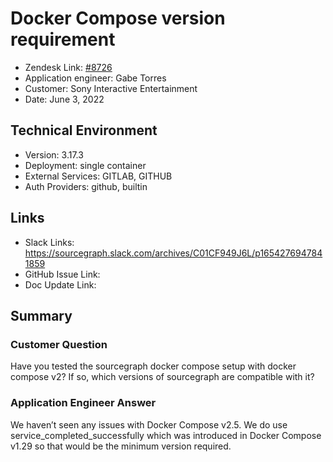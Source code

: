 
# Docker Compose version requirement <!-- Ticket Title  Hint: include keywords to make it searchable -->

- Zendesk Link: [#8726](https://sourcegraph.zendesk.com/agent/tickets/8726)
- Application engineer: Gabe Torres
- Customer: Sony Interactive Entertainment <!-- Redact if this contains personally identifying information -->
- Date: June 3, 2022

<!-- Data populated from integration, speak to Ben Gordon or Michael Bali if not working -->
<!-- During Internal team trial, fill missing data manually (we are waiting for all data to sync) -->

## Technical Environment
- Version: ​3.17.3
- Deployment: single container
- External Services: GITLAB, GITHUB
- Auth Providers: github, builtin

## Links
<!-- Data for application engineer manual entry -->
- Slack Links: https://sourcegraph.slack.com/archives/C01CF949J6L/p1654276947841859 
- GitHub Issue Link:
- Doc Update Link:

## Summary
### Customer Question
Have you tested the sourcegraph docker compose setup with docker compose v2? If so, which versions of sourcegraph are compatible with it?

### Application Engineer Answer
We haven’t seen any issues with Docker Compose v2.5. We do use  service_completed_successfully which was introduced in Docker Compose v1.29 so that would be the minimum version required.

<!-- Once complete, upload a copy to https://github.com/sourcegraph/support-tools-internal/tree/main/resolved-tickets as a .md file -->
<!-- Name the file 8726.md -->
